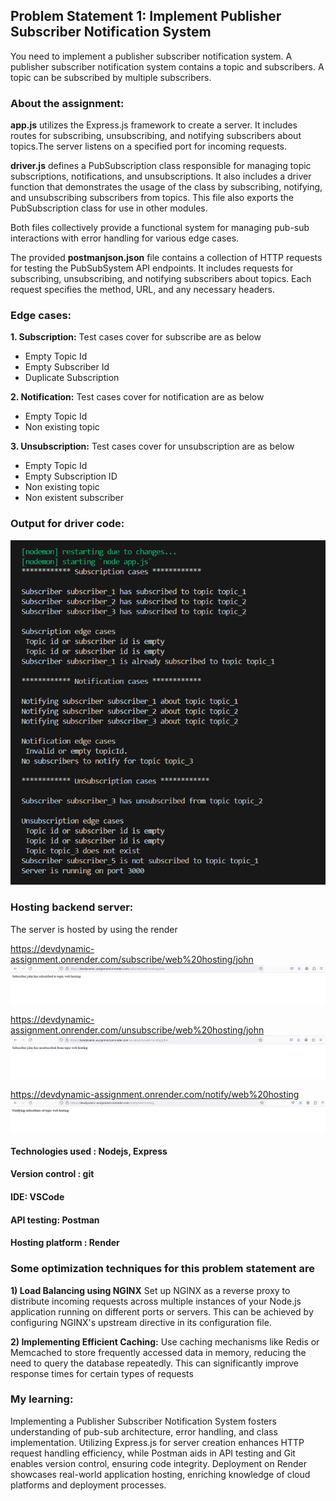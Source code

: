 ## Problem Statement 1: Implement Publisher Subscriber Notification System
You need to implement a publisher subscriber notification system. A publisher subscriber
notification system contains a topic and subscribers. A topic can be subscribed by multiple
subscribers.

### About the assignment:
**app.js** utilizes the Express.js framework to create a server. It includes routes for subscribing, unsubscribing, and notifying subscribers about topics.The server listens on a specified port for incoming requests.

**driver.js** defines a PubSubscription class responsible for managing topic subscriptions, notifications, and unsubscriptions. It also includes a driver function that demonstrates the usage of the class by subscribing, notifying, and unsubscribing subscribers from topics. This file also exports the PubSubscription class for use in other modules.

Both files collectively provide a functional system for managing pub-sub interactions with error handling for various edge cases.

The provided **postmanjson.json** file contains a collection of HTTP requests for testing the PubSubSystem API endpoints. It includes requests for subscribing, unsubscribing, and notifying subscribers about topics. Each request specifies the method, URL, and any necessary headers.

### Edge cases:
**1.	Subscription:** 
Test cases cover for subscribe are as below
- Empty Topic Id
- Empty Subscriber Id
- Duplicate Subscription

**2.	Notification:**
Test cases cover for notification are as below
- Empty Topic Id
- Non existing topic

**3.	Unsubscription:**
Test cases cover for unsubscription are as below
- Empty Topic Id
- Empty Subscription ID
- Non existing topic
- Non existent subscriber

### Output for driver code:
![output for driver code](Images/image.png)
### Hosting backend server:
The server is hosted by using the render

https://devdynamic-assignment.onrender.com/subscribe/web%20hosting/john
![subscribe](Images/image1.png)

https://devdynamic-assignment.onrender.com/unsubscribe/web%20hosting/john
![unsubscribe](Images/image2.png)
 
https://devdynamic-assignment.onrender.com/notify/web%20hosting
![notify](Images/image3.png)

#### Technologies used : Nodejs, Express
#### Version control : git
#### IDE: VSCode
#### API testing: Postman
#### Hosting platform : Render

### Some optimization techniques for this problem statement are

**1)	Load Balancing using NGINX**
Set up NGINX as a reverse proxy to distribute incoming requests across multiple instances of your Node.js application running on different ports or servers. This can be achieved by configuring NGINX's upstream directive in its configuration file.

**2)	Implementing Efficient Caching:**
Use caching mechanisms like Redis or Memcached to store frequently accessed data in memory, reducing the need to query the database repeatedly. This can significantly improve response times for certain types of requests

### My learning:
Implementing a Publisher Subscriber Notification System fosters understanding of pub-sub architecture, error handling, and class implementation. Utilizing Express.js for server creation enhances HTTP request handling efficiency, while Postman aids in API testing and Git enables version control, ensuring code integrity. Deployment on Render showcases real-world application hosting, enriching knowledge of cloud platforms and deployment processes.

